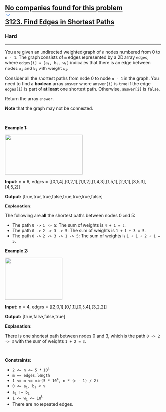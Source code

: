 <h2><a href="https://leetcode.com/problems/find-edges-in-shortest-paths/"><div id="big-omega-company-tags"><div id="big-omega-topbar"><div class="companyTagsContainer" style="overflow-x: scroll; flex-wrap: nowrap;"><div class="companyTagsContainer--tag">No companies found for this problem</div></div><div class="companyTagsContainer--chevron"><div><svg version="1.1" id="icon" xmlns="http://www.w3.org/2000/svg" xmlns:xlink="http://www.w3.org/1999/xlink" x="0px" y="0px" viewBox="0 0 32 32" fill="#4087F1" xml:space="preserve" style="width: 20px;"><polygon points="16,22 6,12 7.4,10.6 16,19.2 24.6,10.6 26,12 "></polygon><rect id="_x3C_Transparent_Rectangle_x3E_" class="st0" fill="none" width="32" height="32"></rect></svg></div></div></div></div>3123. Find Edges in Shortest Paths</a></h2><h3>Hard</h3><hr><div><p>You are given an undirected weighted graph of <code>n</code> nodes numbered from 0 to <code>n - 1</code>. The graph consists of <code>m</code> edges represented by a 2D array <code>edges</code>, where <code>edges[i] = [a<sub>i</sub>, b<sub>i</sub>, w<sub>i</sub>]</code> indicates that there is an edge between nodes <code>a<sub>i</sub></code> and <code>b<sub>i</sub></code> with weight <code>w<sub>i</sub></code>.</p>

<p>Consider all the shortest paths from node 0 to node <code>n - 1</code> in the graph. You need to find a <strong>boolean</strong> array <code>answer</code> where <code>answer[i]</code> is <code>true</code> if the edge <code>edges[i]</code> is part of <strong>at least</strong> one shortest path. Otherwise, <code>answer[i]</code> is <code>false</code>.</p>

<p>Return the array <code>answer</code>.</p>

<p><strong>Note</strong> that the graph may not be connected.</p>

<p>&nbsp;</p>
<p><strong class="example">Example 1:</strong></p>
<img alt="" src="https://assets.leetcode.com/uploads/2024/03/05/graph35drawio-1.png" style="height: 129px; width: 250px;">
<div class="example-block">
<p><strong>Input:</strong> <span class="example-io">n = 6, edges = [[0,1,4],[0,2,1],[1,3,2],[1,4,3],[1,5,1],[2,3,1],[3,5,3],[4,5,2]]</span></p>

<p><strong>Output:</strong> <span class="example-io">[true,true,true,false,true,true,true,false]</span></p>

<p><strong>Explanation:</strong></p>

<p>The following are <strong>all</strong> the shortest paths between nodes 0 and 5:</p>

<ul>
	<li>The path <code>0 -&gt; 1 -&gt; 5</code>: The sum of weights is <code>4 + 1 = 5</code>.</li>
	<li>The path <code>0 -&gt; 2 -&gt; 3 -&gt; 5</code>: The sum of weights is <code>1 + 1 + 3 = 5</code>.</li>
	<li>The path <code>0 -&gt; 2 -&gt; 3 -&gt; 1 -&gt; 5</code>: The sum of weights is <code>1 + 1 + 2 + 1 = 5</code>.</li>
</ul>
</div>

<p><strong class="example">Example 2:</strong></p>
<img alt="" src="https://assets.leetcode.com/uploads/2024/03/05/graphhhh.png" style="width: 185px; height: 136px;">
<div class="example-block">
<p><strong>Input:</strong> <span class="example-io">n = 4, edges = [[2,0,1],[0,1,1],[0,3,4],[3,2,2]]</span></p>

<p><strong>Output:</strong> <span class="example-io">[true,false,false,true]</span></p>

<p><strong>Explanation:</strong></p>

<p>There is one shortest path between nodes 0 and 3, which is the path <code>0 -&gt; 2 -&gt; 3</code> with the sum of weights <code>1 + 2 = 3</code>.</p>
</div>

<p>&nbsp;</p>
<p><strong>Constraints:</strong></p>

<ul>
	<li><code>2 &lt;= n &lt;= 5 * 10<sup>4</sup></code></li>
	<li><code>m == edges.length</code></li>
	<li><code>1 &lt;= m &lt;= min(5 * 10<sup>4</sup>, n * (n - 1) / 2)</code></li>
	<li><code>0 &lt;= a<sub>i</sub>, b<sub>i</sub> &lt; n</code></li>
	<li><code>a<sub>i</sub> != b<sub>i</sub></code></li>
	<li><code>1 &lt;= w<sub>i</sub> &lt;= 10<sup>5</sup></code></li>
	<li>There are no repeated edges.</li>
</ul>
</div>